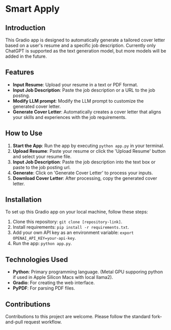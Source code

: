 # Smart Apply


## Introduction
This Gradio app is designed to automatically generate a tailored cover letter based on a user's resume and a specific job description. Currently only ChatGPT is supported as the text generation model, but more models will be added in the future.


## Features
- **Input Resume**: Upload your resume in a text or PDF format.
- **Input Job Description**: Paste the job description or a URL to the job posting.
- **Modify LLM prompt**: Modify the LLM prompt to customize the generated cover letter.
- **Generate Cover Letter**: Automatically creates a cover letter that aligns your skills and experiences with the job requirements.


## How to Use
1. **Start the App**: Run the app by executing `python app.py` in your terminal.
2. **Upload Resume**: Paste your resume or click the 'Upload Resume' button and select your resume file.
3. **Input Job Description**: Paste the job description into the text box or paste to the job posting url.
4. **Generate**: Click on 'Generate Cover Letter' to process your inputs.
5. **Download Cover Letter**: After processing, copy the generated cover letter.


## Installation
To set up this Gradio app on your local machine, follow these steps:
1. Clone this repository: `git clone [repository-link]`.
2. Install requirements: `pip install -r requirements.txt`.
3. Add your own API key as an environment variable: `export OPENAI_API_KEY=your-api-key`.
4. Run the app: `python app.py`.


## Technologies Used
- **Python**: Primary programming language. (Metal GPU supporing python if used in Apple Silicon Macs with local llama2).
- **Gradio**: For creating the web interface.
- **PyPDF**: For parsing PDF files.

## Contributions
Contributions to this project are welcome. Please follow the standard fork-and-pull request workflow.





